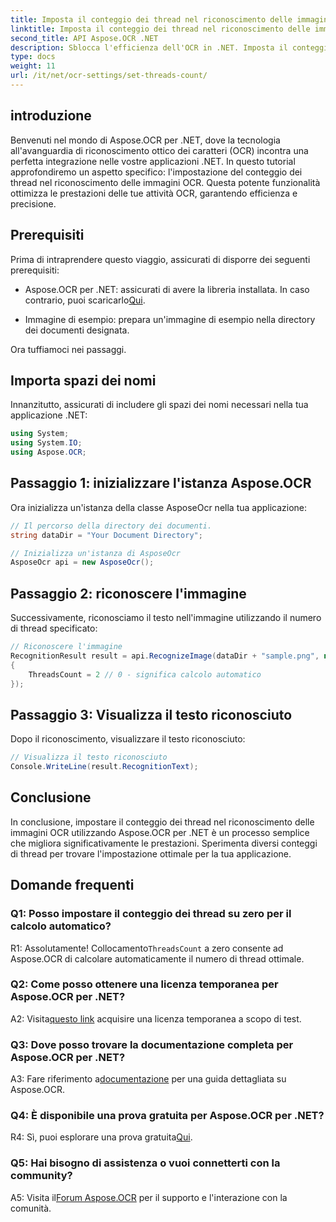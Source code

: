 ```yaml
---
title: Imposta il conteggio dei thread nel riconoscimento delle immagini OCR
linktitle: Imposta il conteggio dei thread nel riconoscimento delle immagini OCR
second_title: API Aspose.OCR .NET
description: Sblocca l'efficienza dell'OCR in .NET. Imposta il conteggio dei thread senza sforzo con Aspose.OCR. Aumenta la precisione e la velocità.
type: docs
weight: 11
url: /it/net/ocr-settings/set-threads-count/
---
```

## introduzione

Benvenuti nel mondo di Aspose.OCR per .NET, dove la tecnologia all'avanguardia di riconoscimento ottico dei caratteri (OCR) incontra una perfetta integrazione nelle vostre applicazioni .NET. In questo tutorial approfondiremo un aspetto specifico: l'impostazione del conteggio dei thread nel riconoscimento delle immagini OCR. Questa potente funzionalità ottimizza le prestazioni delle tue attività OCR, garantendo efficienza e precisione.

## Prerequisiti

Prima di intraprendere questo viaggio, assicurati di disporre dei seguenti prerequisiti:

-  Aspose.OCR per .NET: assicurati di avere la libreria installata. In caso contrario, puoi scaricarlo[Qui](https://releases.aspose.com/ocr/net/).

- Immagine di esempio: prepara un'immagine di esempio nella directory dei documenti designata.

Ora tuffiamoci nei passaggi.

## Importa spazi dei nomi

Innanzitutto, assicurati di includere gli spazi dei nomi necessari nella tua applicazione .NET:

```csharp
using System;
using System.IO;
using Aspose.OCR;
```

## Passaggio 1: inizializzare l'istanza Aspose.OCR

Ora inizializza un'istanza della classe AsposeOcr nella tua applicazione:

```csharp
// Il percorso della directory dei documenti.
string dataDir = "Your Document Directory";

// Inizializza un'istanza di AsposeOcr
AsposeOcr api = new AsposeOcr();
```

## Passaggio 2: riconoscere l'immagine

Successivamente, riconosciamo il testo nell'immagine utilizzando il numero di thread specificato:

```csharp
// Riconoscere l'immagine
RecognitionResult result = api.RecognizeImage(dataDir + "sample.png", new RecognitionSettings
{
    ThreadsCount = 2 // 0 - significa calcolo automatico
});
```

## Passaggio 3: Visualizza il testo riconosciuto

Dopo il riconoscimento, visualizzare il testo riconosciuto:

```csharp
// Visualizza il testo riconosciuto
Console.WriteLine(result.RecognitionText);
```

## Conclusione

In conclusione, impostare il conteggio dei thread nel riconoscimento delle immagini OCR utilizzando Aspose.OCR per .NET è un processo semplice che migliora significativamente le prestazioni. Sperimenta diversi conteggi di thread per trovare l'impostazione ottimale per la tua applicazione.

## Domande frequenti

### Q1: Posso impostare il conteggio dei thread su zero per il calcolo automatico?

 R1: Assolutamente! Collocamento`ThreadsCount` a zero consente ad Aspose.OCR di calcolare automaticamente il numero di thread ottimale.

### Q2: Come posso ottenere una licenza temporanea per Aspose.OCR per .NET?

 A2: Visita[questo link](https://purchase.aspose.com/temporary-license/) acquisire una licenza temporanea a scopo di test.

### Q3: Dove posso trovare la documentazione completa per Aspose.OCR per .NET?

 A3: Fare riferimento a[documentazione](https://reference.aspose.com/ocr/net/) per una guida dettagliata su Aspose.OCR.

### Q4: È disponibile una prova gratuita per Aspose.OCR per .NET?

 R4: Sì, puoi esplorare una prova gratuita[Qui](https://releases.aspose.com/).

### Q5: Hai bisogno di assistenza o vuoi connetterti con la community?

 A5: Visita il[Forum Aspose.OCR](https://forum.aspose.com/c/ocr/16) per il supporto e l'interazione con la comunità.